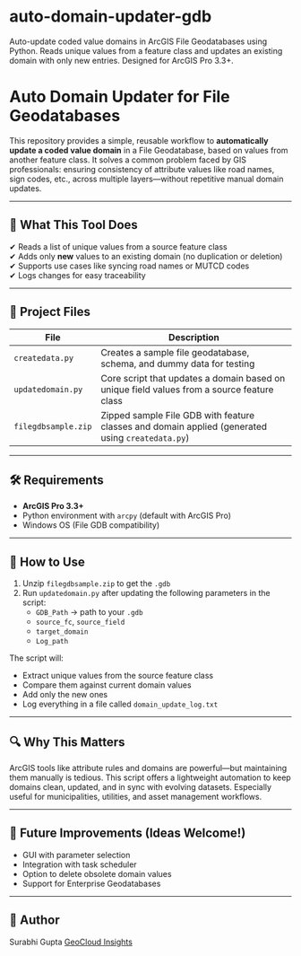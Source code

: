 # auto-domain-updater-gdb
Auto-update coded value domains in ArcGIS File Geodatabases using Python. Reads unique values from a feature class and updates an existing domain with only new entries. Designed for ArcGIS Pro 3.3+.
# Auto Domain Updater for File Geodatabases

This repository provides a simple, reusable workflow to **automatically update a coded value domain** in a File Geodatabase, based on values from another feature class. It solves a common problem faced by GIS professionals: ensuring consistency of attribute values like road names, sign codes, etc., across multiple layers—without repetitive manual domain updates.

---

## 🔧 What This Tool Does

✔ Reads a list of unique values from a source feature class  
✔ Adds only **new** values to an existing domain (no duplication or deletion)  
✔ Supports use cases like syncing road names or MUTCD codes  
✔ Logs changes for easy traceability  

---

## 📁 Project Files

| File | Description |
|------|-------------|
| `createdata.py` | Creates a sample file geodatabase, schema, and dummy data for testing |
| `updatedomain.py` | Core script that updates a domain based on unique field values from a source feature class |
| `filegdbsample.zip` | Zipped sample File GDB with feature classes and domain applied (generated using `createdata.py`) |

---
## 🛠️ Requirements

- **ArcGIS Pro 3.3+**
- Python environment with `arcpy` (default with ArcGIS Pro)
- Windows OS (File GDB compatibility)

---

## 📝 How to Use

1. Unzip `filegdbsample.zip` to get the `.gdb`
2. Run `updatedomain.py` after updating the following parameters in the script:
   - `GDB_Path` → path to your `.gdb`
   - `source_fc`, `source_field`
   - `target_domain`
   - `Log_path`

The script will:
- Extract unique values from the source feature class
- Compare them against current domain values
- Add only the new ones
- Log everything in a file called `domain_update_log.txt`

---

## 🔍 Why This Matters

ArcGIS tools like attribute rules and domains are powerful—but maintaining them manually is tedious. This script offers a lightweight automation to keep domains clean, updated, and in sync with evolving datasets. Especially useful for municipalities, utilities, and asset management workflows.

---

## 🧠 Future Improvements (Ideas Welcome!)

- GUI with parameter selection  
- Integration with task scheduler  
- Option to delete obsolete domain values  
- Support for Enterprise Geodatabases  

---

## 🙌 Author
Surabhi Gupta
[GeoCloud Insights](https://geocloudinsights.substack.com)
